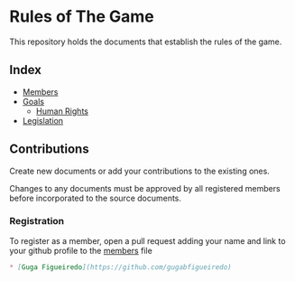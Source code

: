 # Rules of The Game

This repository holds the documents that establish the rules of the game.

## Index

* [Members](members.md)
* [Goals](goals)
  * [Human Rights](goals/human-rights)
* [Legislation](legislation)

## Contributions

Create new documents or add your contributions to the existing ones.

Changes to any documents must be approved by all registered members before incorporated to the source documents.

### Registration

To register as a member, open a pull request adding your name and link to your github profile to the [members](members.md) file

```md
* [Guga Figueiredo](https://github.com/gugabfigueiredo)
```
